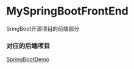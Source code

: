 # MySpringBootFrontEnd
SringBoot开源项目的前端部分


### 对应的后端项目
[SpringBootDemo](https://github.com/light2001/MySpringBootDemo)
